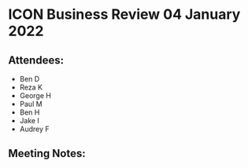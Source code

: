 # ICON Business Review 04 January 2022

## Attendees:
- Ben D
- Reza K
- George H
- Paul M
- Ben H
- Jake I
- Audrey F

## Meeting Notes:
